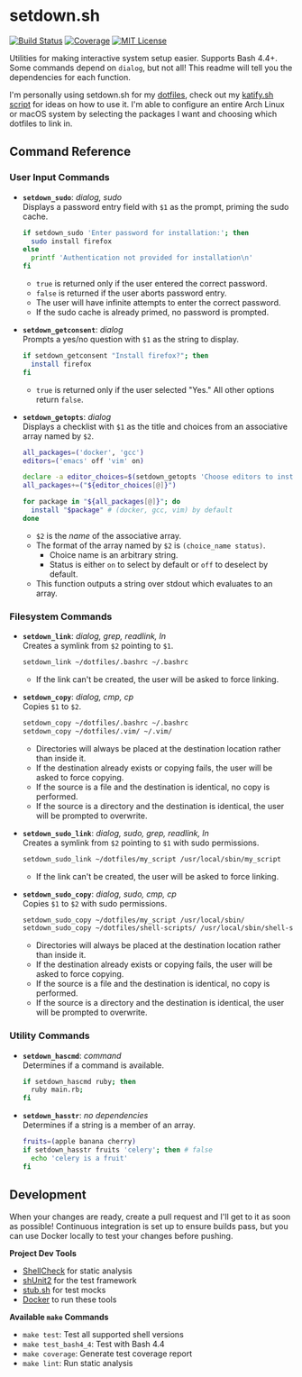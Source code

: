 # setdown.sh

[![Build Status][build-badge]][build-link] [![Coverage][coverage-badge]][coverage-link] [![MIT License][license-badge]](LICENSE.md)

Utilities for making interactive system setup easier. Supports Bash 4.4+. Some commands depend on `dialog`, but not all! This readme will tell you the dependencies for each function.

I'm personally using setdown.sh for my [dotfiles](https://github.com/codehearts/dotfiles), check out my [katify.sh script](https://github.com/codehearts/dotfiles/blob/master/katify.sh) for ideas on how to use it. I'm able to configure an entire Arch Linux or macOS system by selecting the packages I want and choosing which dotfiles to link in.

## Command Reference

### User Input Commands

- **`setdown_sudo`**: *dialog, sudo*  
Displays a password entry field with `$1` as the prompt, priming the sudo cache.

  ```bash
  if setdown_sudo 'Enter password for installation:'; then
    sudo install firefox
  else
    printf 'Authentication not provided for installation\n'
  fi
  ```

  - `true` is returned only if the user entered the correct password.
  - `false` is returned if the user aborts password entry.
  - The user will have infinite attempts to enter the correct password.
  - If the sudo cache is already primed, no password is prompted.

- **`setdown_getconsent`**: *dialog*  
Prompts a yes/no question with `$1` as the string to display.

  ```bash
  if setdown_getconsent "Install firefox?"; then
    install firefox
  fi
  ```

  - `true` is returned only if the user selected "Yes." All other options return `false`.

- **`setdown_getopts`**: *dialog*  
Displays a checklist with `$1` as the title and choices from an associative array named by `$2`.

  ```bash
  all_packages=('docker', 'gcc')
  editors=('emacs' off 'vim' on)

  declare -a editor_choices=$(setdown_getopts 'Choose editors to install' editors)
  all_packages+=("${editor_choices[@]}")

  for package in "${all_packages[@]}"; do
    install "$package" # (docker, gcc, vim) by default
  done
  ```

  - `$2` is the _name_ of the associative array.
  - The format of the array named by `$2` is `(choice_name status)`.
    - Choice name is an arbitrary string.
    - Status is either `on` to select by default or `off` to deselect by default.
  - This function outputs a string over stdout which evaluates to an array.


### Filesystem Commands

- **`setdown_link`**: *dialog, grep, readlink, ln*  
Creates a symlink from `$2` pointing to `$1`.

  ```bash
  setdown_link ~/dotfiles/.bashrc ~/.bashrc
  ```

  - If the link can't be created, the user will be asked to force linking.


- **`setdown_copy`**: *dialog, cmp, cp*  
Copies `$1` to `$2`.

  ```bash
  setdown_copy ~/dotfiles/.bashrc ~/.bashrc
  setdown_copy ~/dotfiles/.vim/ ~/.vim/
  ```

  - Directories will always be placed at the destination location rather than inside it.
  - If the destination already exists or copying fails, the user will be asked to force copying.
  - If the source is a file and the destination is identical, no copy is performed.
  - If the source is a directory and the destination is identical, the user will be prompted to overwrite.

- **`setdown_sudo_link`**: *dialog, sudo, grep, readlink, ln*  
Creates a symlink from `$2` pointing to `$1` with sudo permissions.

  ```bash
  setdown_sudo_link ~/dotfiles/my_script /usr/local/sbin/my_script
  ```

  - If the link can't be created, the user will be asked to force linking.


- **`setdown_sudo_copy`**: *dialog, sudo, cmp, cp*  
Copies `$1` to `$2` with sudo permissions.

  ```bash
  setdown_sudo_copy ~/dotfiles/my_script /usr/local/sbin/
  setdown_sudo_copy ~/dotfiles/shell-scripts/ /usr/local/sbin/shell-scripts
  ```

  - Directories will always be placed at the destination location rather than inside it.
  - If the destination already exists or copying fails, the user will be asked to force copying.
  - If the source is a file and the destination is identical, no copy is performed.
  - If the source is a directory and the destination is identical, the user will be prompted to overwrite.

### Utility Commands

- **`setdown_hascmd`**: *command*  
Determines if a command is available.

  ```bash
  if setdown_hascmd ruby; then
    ruby main.rb;
  fi
  ```

- **`setdown_hasstr`**: *no dependencies*  
Determines if a string is a member of an array.

  ```bash
  fruits=(apple banana cherry)
  if setdown_hasstr fruits 'celery'; then # false
    echo 'celery is a fruit'
  fi
  ```

## Development

When your changes are ready, create a pull request and I'll get to it as soon as possible! Continuous integration is set up to ensure builds pass, but you can use Docker locally to test your changes before pushing.

**Project Dev Tools**  
- [ShellCheck](https://github.com/koalaman/shellcheck) for static analysis
- [shUnit2](https://github.com/kward/shunit2) for the test framework
- [stub.sh](https://github.com/jimeh/stub.sh) for test mocks
- [Docker](https://www.docker.com) to run these tools

**Available `make` Commands**  
- `make test`: Test all supported shell versions
- `make test_bash4_4`: Test with Bash 4.4
- `make coverage`: Generate test coverage report
- `make lint`: Run static analysis

[coverage-badge]: https://codecov.io/gh/codehearts/setdown.sh/branch/master/graph/badge.svg
[coverage-link]:  https://codecov.io/gh/codehearts/setdown.sh
[license-badge]:  https://img.shields.io/badge/license-MIT-007EC7.svg
[build-badge]:    https://travis-ci.org/codehearts/setdown.sh.svg?branch=master
[build-link]:     https://travis-ci.org/codehearts/setdown.sh
